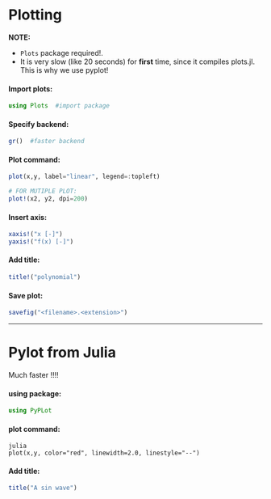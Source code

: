 # Plotting

**NOTE:** 

* ```Plots``` package required!.
* It is very slow (like 20 seconds) for **first** time, since it compiles plots.jl. This is why we use pyplot!
   
#### Import plots:
```julia
using Plots  #import package
```

#### Specify backend:
```julia
gr()  #faster backend
```

#### Plot command:
```julia
plot(x,y, label="linear", legend=:topleft)

# FOR MUTIPLE PLOT:
plot!(x2, y2, dpi=200)
```

#### Insert axis:
```julia
xaxis!("x [-]")
yaxis!("f(x) [-]")
```

#### Add title:
```julia
title!("polynomial")
```

#### Save plot:
```julia
savefig("<filename>.<extension>")
```

___
# Pylot from Julia

Much faster !!!!

#### using package:
```julia
using PyPLot
```

#### plot command:
```
julia
plot(x,y, color="red", linewidth=2.0, linestyle="--")
```

#### Add title:
```julia
title("A sin wave")
```
